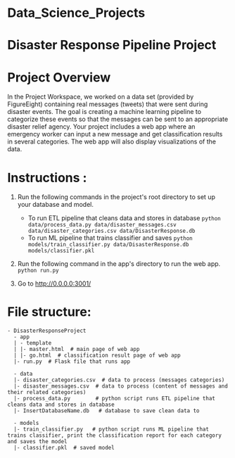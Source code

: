 # Data_Science_Projects
# Disaster Response Pipeline Project

# Project Overview
In the Project Workspace, we worked on a data set (provided by FigureEight) containing real messages (tweets) that were sent during disaster events.
The goal is creating a machine learning pipeline to categorize these events so that the messages can be sent to an appropriate disaster relief agency.
Your project includes a web app where an emergency worker can input a new message and get classification results in several categories. 
The web app will also display visualizations of the data.


# Instructions :
1. Run the following commands in the project's root directory to set up your database and model.

    - To run ETL pipeline that cleans data and stores in database
        `python data/process_data.py data/disaster_messages.csv data/disaster_categories.csv data/DisasterResponse.db`
    - To run ML pipeline that trains classifier and saves
        `python models/train_classifier.py data/DisasterResponse.db models/classifier.pkl`

2. Run the following command in the app's directory to run the web app.
    `python run.py`

3. Go to http://0.0.0.0:3001/

# File structure:
```
- DisasterResponseProject
  - app
  | - template
  | |- master.html  # main page of web app
  | |- go.html  # classification result page of web app
  |- run.py  # Flask file that runs app

  - data
  |- disaster_categories.csv  # data to process (messages categories)
  |- disaster_messages.csv  # data to process (content of messages and their related categories)
  |- process_data.py        # python script runs ETL pipeline that cleans data and stores in database
  |- InsertDatabaseName.db   # database to save clean data to

  - models
  |- train_classifier.py   # python script runs ML pipeline that trains classifier, print the classification report for each category and saves the model
  |- classifier.pkl  # saved model 
```

